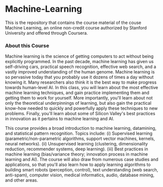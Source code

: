 # Machine-Learning
 This is the repository that contains the course material of the couse Machine Learning, an online non-credit course authorized by Stanford University 
and offered through Coursera.
<h3>About this Course</h3>
Machine learning is the science of getting computers to act without being explicitly programmed. In the past decade, machine learning has given us 
self-driving cars, practical speech recognition, effective web search, and a vastly improved understanding of the human genome. Machine learning is so 
pervasive today that you probably use it dozens of times a day without knowing it. Many researchers also think it is the best way to make progress 
towards human-level AI. In this class, you will learn about the most effective machine learning techniques, and gain practice implementing them and 
getting them to work for yourself. More importantly, you'll learn about not only the theoretical underpinnings of learning, but also gain the practical 
know-how needed to quickly and powerfully apply these techniques to new problems. Finally, you'll learn about some of Silicon Valley's best practices in 
innovation as it pertains to machine learning and AI.

This course provides a broad introduction to machine learning, datamining, and statistical pattern recognition. Topics include: (i) Supervised learning 
(parametric/non-parametric algorithms, support vector machines, kernels, neural networks). (ii) Unsupervised learning (clustering, dimensionality 
reduction, recommender systems, deep learning). (iii) Best practices in machine learning (bias/variance theory; innovation process in machine learning 
and AI). The course will also draw from numerous case studies and applications, so that you'll also learn how to apply learning algorithms to building 
smart robots (perception, control), text understanding (web search, anti-spam), computer vision, medical informatics, audio, database mining, and other 
areas.
